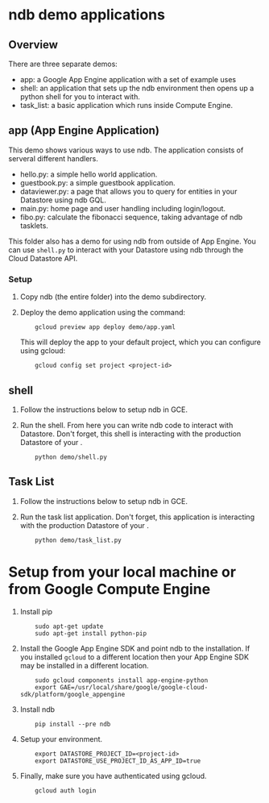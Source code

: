 # ndb demo applications

## Overview

There are three separate demos:

* app: a Google App Engine application with a set of example uses
* shell: an application that sets up the ndb environment then opens up a python shell for you to interact with.
* task_list: a basic application which runs inside Compute Engine.

## app (App Engine Application)

This demo shows various ways to use ndb. The application consists of serveral
different handlers.
* hello.py: a simple hello world application.
* guestbook.py: a simple guestbook application.
* dataviewer.py: a page that allows you to query for entities in your Datastore
  using ndb GQL.
* main.py: home page and user handling including login/logout.
* fibo.py: calculate the fibonacci sequence, taking advantage of ndb tasklets.

This folder also has a demo for using ndb from outside of App Engine. You can use `shell.py` to interact with your Datastore using ndb through the Cloud Datastore API.

### Setup

1. Copy ndb (the entire folder) into the demo subdirectory.
2. Deploy the demo application using the command:

           gcloud preview app deploy demo/app.yaml

    This will deploy the app to your default project, which you can configure using gcloud:

           gcloud config set project <project-id>

## shell

1. Follow the instructions below to setup ndb in GCE.

2. Run the shell. From here you can write ndb code to interact with Datastore. Don't forget, this shell is interacting with the production Datastore of your <project-id>.

           python demo/shell.py

## Task List

1. Follow the instructions below to setup ndb in GCE.

2. Run the task list application. Don't forget, this application is interacting with the production Datastore of your <project-id>.

           python demo/task_list.py

# Setup from your local machine or from Google Compute Engine

1. Install pip

           sudo apt-get update
           sudo apt-get install python-pip

2. Install the Google App Engine SDK and point ndb to the installation. If you installed `gcloud` to a different location then your App Engine SDK may be installed in a different location. 

           sudo gcloud components install app-engine-python
           export GAE=/usr/local/share/google/google-cloud-sdk/platform/google_appengine

3. Install ndb

           pip install --pre ndb

4. Setup your environment.

           export DATASTORE_PROJECT_ID=<project-id>
           export DATASTORE_USE_PROJECT_ID_AS_APP_ID=true

5. Finally, make sure you have authenticated using gcloud.

           gcloud auth login

